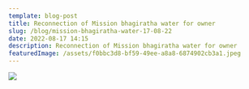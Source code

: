```yaml
---
template: blog-post
title: Reconnection of Mission bhagiratha water for owner
slug: /blog/mission-bhagiratha-water-17-08-22
date: 2022-08-17 14:15
description: Reconnection of Mission bhagiratha water for owner
featuredImage: /assets/f0bbc3d8-bf59-49ee-a8a8-6874902cb3a1.jpeg
---
```

![](/assets/81c0c7e4-11d6-4131-8f69-bffb3d4b54f2.jpeg)